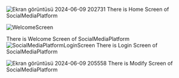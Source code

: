 ![Ekran görüntüsü 2024-06-09 202731](https://github.com/muratguven123/SocialMediaPlatform/assets/108519771/5f43c5f2-8901-4bc2-91d0-3a88ba2afe38)
There is Home Screen of SocialMediaPlatform

![WelcomeScreen](https://github.com/muratguven123/SocialMediaPlatform/assets/108519771/c1fb022c-96da-49c2-bb3e-efc7dff03987)

There is Welcome Screen of SocialMediaPlatform
![SocialMediaPlatformLoginScreen](https://github.com/muratguven123/SocialMediaPlatform/assets/108519771/b0bab0f3-4494-48a5-b07b-18b601ee712a)
There is Login Screen of SocialMediaPlatform

![Ekran görüntüsü 2024-06-09 205558](https://github.com/muratguven123/SocialMediaPlatform/assets/108519771/b04d94d3-71b0-4154-939a-ef7fcbd5a85f)
There is Modify Screen of SocialMediaPlatform
